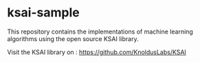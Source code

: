 # ksai-sample

This repository contains the implementations of machine learning algorithms using the open source KSAI library.

Visit the KSAI library on : https://github.com/KnoldusLabs/KSAI
